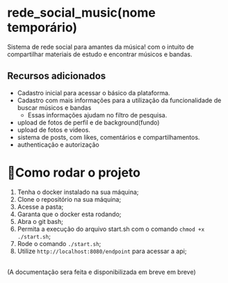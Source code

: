 # rede_social_music(nome temporário)
Sistema de rede social para amantes da música! com o intuito de compartilhar materiais de estudo e encontrar músicos e bandas.

## Recursos adicionados
* Cadastro inicial para acessar o básico da plataforma.
* Cadastro com mais informações para a utilização da funcionalidade de buscar músicos e bandas
  - Essas informações ajudam no filtro de pesquisa.
* upload de fotos de perfil e de background(fundo)
* upload de fotos e videos.
* sistema de posts, com likes, comentários e compartilhamentos.
* authenticação e autorização
# 🔹Como rodar o projeto
1. Tenha o docker instalado na sua máquina;
2. Clone o repositório na sua máquina;
3. Acesse a pasta;
4. Garanta que o docker esta rodando;
5. Abra o git bash;
6. Permita a execução do arquivo start.sh com o comando `chmod +x ./start.sh`;
7. Rode o comando `./start.sh`;
8. Utilize `http://localhost:8080/endpoint` para acessar a api;

<br>
(A documentação sera feita e disponibilizada em breve em breve)
